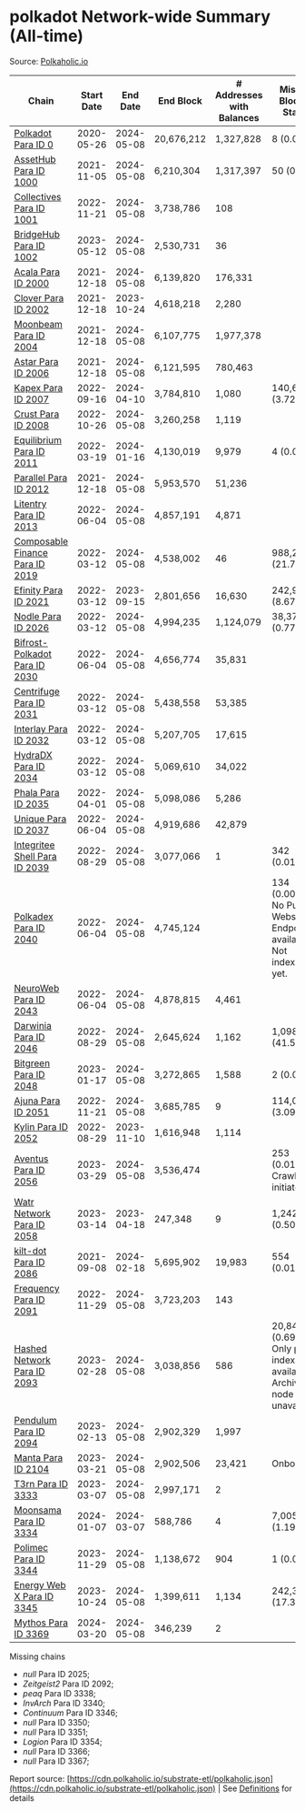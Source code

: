 # polkadot Network-wide Summary (All-time)

Source: [Polkaholic.io](https://polkaholic.io)


| Chain            | Start Date | End Date | End Block | # Addresses with Balances | Missing Blocks / Status |
| ---------------- | ---------- | ---------| --------- | ------------------------- | ----------------------- |
| [Polkadot Para ID 0](/polkadot/0-polkadot) | 2020-05-26 | 2024-05-08 | 20,676,212 |  1,327,828 | 8 (0.00%)  |
| [AssetHub Para ID 1000](/polkadot/1000-assethub) | 2021-11-05 | 2024-05-08 | 6,210,304 |  1,317,397 | 50 (0.00%)  |
| [Collectives Para ID 1001](/polkadot/1001-collectives) | 2022-11-21 | 2024-05-08 | 3,738,786 |  108 |    |
| [BridgeHub Para ID 1002](/polkadot/1002-bridgehub) | 2023-05-12 | 2024-05-08 | 2,530,731 |  36 |    |
| [Acala Para ID 2000](/polkadot/2000-acala) | 2021-12-18 | 2024-05-08 | 6,139,820 |  176,331 |    |
| [Clover Para ID 2002](/polkadot/2002-clover) | 2021-12-18 | 2023-10-24 | 4,618,218 |  2,280 |    |
| [Moonbeam Para ID 2004](/polkadot/2004-moonbeam) | 2021-12-18 | 2024-05-08 | 6,107,775 |  1,977,378 |    |
| [Astar Para ID 2006](/polkadot/2006-astar) | 2021-12-18 | 2024-05-08 | 6,121,595 |  780,463 |    |
| [Kapex Para ID 2007](/polkadot/2007-kapex) | 2022-09-16 | 2024-04-10 | 3,784,810 |  1,080 | 140,668 (3.72%)  |
| [Crust Para ID 2008](/polkadot/2008-crust) | 2022-10-26 | 2024-05-08 | 3,260,258 |  1,119 |    |
| [Equilibrium Para ID 2011](/polkadot/2011-equilibrium) | 2022-03-19 | 2024-01-16 | 4,130,019 |  9,979 | 4 (0.00%)  |
| [Parallel Para ID 2012](/polkadot/2012-parallel) | 2021-12-18 | 2024-05-08 | 5,953,570 |  51,236 |    |
| [Litentry Para ID 2013](/polkadot/2013-litentry) | 2022-06-04 | 2024-05-08 | 4,857,191 |  4,871 |    |
| [Composable Finance Para ID 2019](/polkadot/2019-composable) | 2022-03-12 | 2024-05-08 | 4,538,002 |  46 | 988,229 (21.78%)  |
| [Efinity Para ID 2021](/polkadot/2021-efinity) | 2022-03-12 | 2023-09-15 | 2,801,656 |  16,630 | 242,949 (8.67%)  |
| [Nodle Para ID 2026](/polkadot/2026-nodle) | 2022-03-12 | 2024-05-08 | 4,994,235 |  1,124,079 | 38,374 (0.77%)  |
| [Bifrost-Polkadot Para ID 2030](/polkadot/2030-bifrost) | 2022-06-04 | 2024-05-08 | 4,656,774 |  35,831 |    |
| [Centrifuge Para ID 2031](/polkadot/2031-centrifuge) | 2022-03-12 | 2024-05-08 | 5,438,558 |  53,385 |    |
| [Interlay Para ID 2032](/polkadot/2032-interlay) | 2022-03-12 | 2024-05-08 | 5,207,705 |  17,615 |    |
| [HydraDX Para ID 2034](/polkadot/2034-hydradx) | 2022-03-12 | 2024-05-08 | 5,069,610 |  34,022 |    |
| [Phala Para ID 2035](/polkadot/2035-phala) | 2022-04-01 | 2024-05-08 | 5,098,086 |  5,286 |    |
| [Unique Para ID 2037](/polkadot/2037-unique) | 2022-06-04 | 2024-05-08 | 4,919,686 |  42,879 |    |
| [Integritee Shell Para ID 2039](/polkadot/2039-integritee) | 2022-08-29 | 2024-05-08 | 3,077,066 |  1 | 342 (0.01%)  |
| [Polkadex Para ID 2040](/polkadot/2040-polkadex) | 2022-06-04 | 2024-05-08 | 4,745,124 |   | 134 (0.00%) No Public Websocket Endpoint available: Not indexing yet. |
| [NeuroWeb Para ID 2043](/polkadot/2043-neuroweb) | 2022-06-04 | 2024-05-08 | 4,878,815 |  4,461 |    |
| [Darwinia Para ID 2046](/polkadot/2046-darwinia) | 2022-08-29 | 2024-05-08 | 2,645,624 |  1,162 | 1,098,047 (41.50%)  |
| [Bitgreen Para ID 2048](/polkadot/2048-bitgreen) | 2023-01-17 | 2024-05-08 | 3,272,865 |  1,588 | 2 (0.00%)  |
| [Ajuna Para ID 2051](/polkadot/2051-ajuna) | 2022-11-21 | 2024-05-08 | 3,685,785 |  9 | 114,050 (3.09%)  |
| [Kylin Para ID 2052](/polkadot/2052-kylin) | 2022-08-29 | 2023-11-10 | 1,616,948 |  1,114 |    |
| [Aventus Para ID 2056](/polkadot/2056-aventus) | 2023-03-29 | 2024-05-08 | 3,536,474 |   | 253 (0.01%) Crawling initiated |
| [Watr Network Para ID 2058](/polkadot/2058-watr) | 2023-03-14 | 2023-04-18 | 247,348 |  9 | 1,242 (0.50%)  |
| [kilt-dot Para ID 2086](/polkadot/2086-kilt) | 2021-09-08 | 2024-02-18 | 5,695,902 |  19,983 | 554 (0.01%)  |
| [Frequency Para ID 2091](/polkadot/2091-frequency) | 2022-11-29 | 2024-05-08 | 3,723,203 |  143 |    |
| [Hashed Network Para ID 2093](/polkadot/2093-hashed) | 2023-02-28 | 2024-05-08 | 3,038,856 |  586 | 20,845 (0.69%) Only partial index available: Archive node unavailable |
| [Pendulum Para ID 2094](/polkadot/2094-pendulum) | 2023-02-13 | 2024-05-08 | 2,902,329 |  1,997 |    |
| [Manta Para ID 2104](/polkadot/2104-manta) | 2023-03-21 | 2024-05-08 | 2,902,506 |  23,421 |   Onboarding |
| [T3rn Para ID 3333](/polkadot/3333-t3rn) | 2023-03-07 | 2024-05-08 | 2,997,171 |  2 |    |
| [Moonsama Para ID 3334](/polkadot/3334-moonsama) | 2024-01-07 | 2024-03-07 | 588,786 |  4 | 7,005 (1.19%)  |
| [Polimec Para ID 3344](/polkadot/3344-polimec) | 2023-11-29 | 2024-05-08 | 1,138,672 |  904 | 1 (0.00%)  |
| [Energy Web X Para ID 3345](/polkadot/3345-energywebx) | 2023-10-24 | 2024-05-08 | 1,399,611 |  1,134 | 242,304 (17.31%)  |
| [Mythos Para ID 3369](/polkadot/3369-mythos) | 2024-03-20 | 2024-05-08 | 346,239 |  2 |    |

Missing chains


* *null* Para ID 2025; 
* *Zeitgeist2* Para ID 2092; 
* *peaq* Para ID 3338; 
* *InvArch* Para ID 3340; 
* *Continuum* Para ID 3346; 
* *null* Para ID 3350; 
* *null* Para ID 3351; 
* *Logion* Para ID 3354; 
* *null* Para ID 3366; 
* *null* Para ID 3367; 

Report source: [https://cdn.polkaholic.io/substrate-etl/polkaholic.json](https://cdn.polkaholic.io/substrate-etl/polkaholic.json) | See [Definitions](/DEFINITIONS.md) for details
